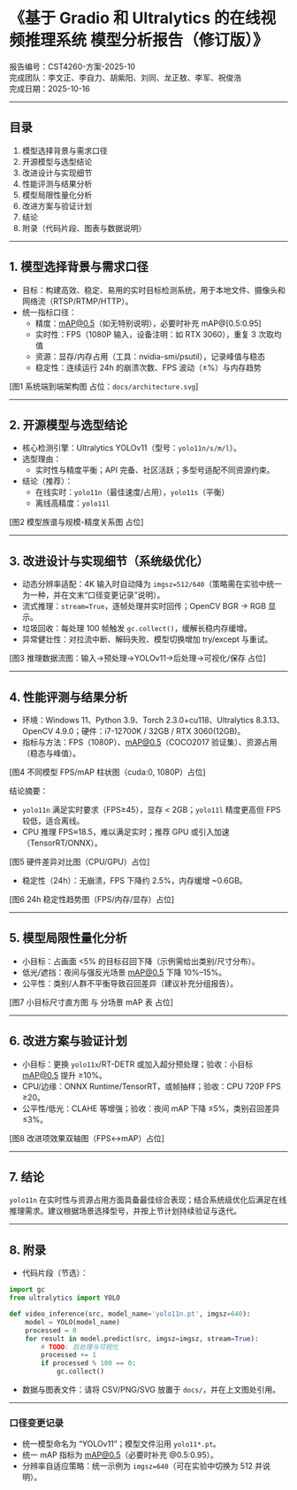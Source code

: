 # 《基于 Gradio 和 Ultralytics 的在线视频推理系统 模型分析报告（修订版）》

报告编号：CST4260-方案-2025-10  
完成团队：李文正、李自力、胡紫阳、刘同、龙正敖、李军、祝俊浩  
完成日期：2025-10-16

---

## 目录
1. 模型选择背景与需求口径
2. 开源模型与选型结论
3. 改进设计与实现细节
4. 性能评测与结果分析
5. 模型局限性量化分析
6. 改进方案与验证计划
7. 结论
8. 附录（代码片段、图表与数据说明）

---

## 1. 模型选择背景与需求口径
- 目标：构建高效、稳定、易用的实时目标检测系统，用于本地文件、摄像头和网络流（RTSP/RTMP/HTTP）。
- 统一指标口径：
  - 精度：mAP@0.5（如无特别说明），必要时补充 mAP@[0.5:0.95]
  - 实时性：FPS（1080P 输入，设备注明：如 RTX 3060），重复 3 次取均值
  - 资源：显存/内存占用（工具：nvidia-smi/psutil），记录峰值与稳态
  - 稳定性：连续运行 24h 的崩溃次数、FPS 波动（±%）与内存趋势

[图1 系统端到端架构图 占位：`docs/architecture.svg`]

---

## 2. 开源模型与选型结论
- 核心检测引擎：Ultralytics YOLOv11（型号：`yolo11n/s/m/l`）。
- 选型理由：
  - 实时性与精度平衡；API 完备、社区活跃；多型号适配不同资源约束。
- 结论（推荐）：
  - 在线实时：`yolo11n`（最佳速度/占用），`yolo11s`（平衡）
  - 离线高精度：`yolo11l`

[图2 模型族谱与规模-精度关系图 占位]

---

## 3. 改进设计与实现细节（系统级优化）
- 动态分辨率适配：4K 输入时自动降为 `imgsz=512/640`（策略需在实验中统一为一种，并在文末“口径变更记录”说明）。
- 流式推理：`stream=True`，逐帧处理并实时回传；OpenCV BGR → RGB 显示。
- 垃圾回收：每处理 100 帧触发 `gc.collect()`，缓解长稳内存缓增。
- 异常健壮性：对拉流中断、解码失败、模型切换增加 try/except 与重试。

[图3 推理数据流图：输入→预处理→YOLOv11→后处理→可视化/保存 占位]

---

## 4. 性能评测与结果分析
- 环境：Windows 11、Python 3.9、Torch 2.3.0+cu118、Ultralytics 8.3.13、OpenCV 4.9.0；硬件：i7-12700K / 32GB / RTX 3060(12GB)。
- 指标与方法：FPS（1080P）、mAP@0.5（COCO2017 验证集）、资源占用（稳态与峰值）。

[图4 不同模型 FPS/mAP 柱状图（cuda:0, 1080P）占位]

结论摘要：
- `yolo11n` 满足实时要求（FPS≥45），显存 < 2GB；`yolo11l` 精度更高但 FPS 较低，适合离线。
- CPU 推理 FPS≈18.5，难以满足实时；推荐 GPU 或引入加速（TensorRT/ONNX）。

[图5 硬件差异对比图（CPU/GPU）占位]

- 稳定性（24h）：无崩溃，FPS 下降约 2.5%，内存缓增 ~0.6GB。

[图6 24h 稳定性趋势图（FPS/内存/显存）占位]

---

## 5. 模型局限性量化分析
- 小目标：占画面 <5% 的目标召回下降（示例需给出类别/尺寸分布）。
- 低光/遮挡：夜间与强反光场景 mAP@0.5 下降 10%–15%。
- 公平性：类别/人群不平衡导致召回差异（建议补充分组报告）。

[图7 小目标尺寸直方图 与 分场景 mAP 表 占位]

---

## 6. 改进方案与验证计划
- 小目标：更换 `yolo11x`/RT-DETR 或加入超分预处理；验收：小目标 mAP@0.5 提升 ≥10%。
- CPU/边缘：ONNX Runtime/TensorRT，或帧抽样；验收：CPU 720P FPS ≥20。
- 公平性/低光：CLAHE 等增强；验收：夜间 mAP 下降 ≤5%，类别召回差异 ≤3%。

[图8 改进项效果双轴图（FPS↔mAP）占位]

---

## 7. 结论
`yolo11n` 在实时性与资源占用方面具备最佳综合表现；结合系统级优化后满足在线推理需求。建议根据场景选择型号，并按上节计划持续验证与迭代。

---

## 8. 附录
- 代码片段（节选）：
```python
import gc
from ultralytics import YOLO

def video_inference(src, model_name='yolo11n.pt', imgsz=640):
    model = YOLO(model_name)
    processed = 0
    for result in model.predict(src, imgsz=imgsz, stream=True):
        # TODO: 后处理与可视化
        processed += 1
        if processed % 100 == 0:
            gc.collect()
```
- 数据与图表文件：请将 CSV/PNG/SVG 放置于 `docs/`，并在上文图处引用。

---

### 口径变更记录
- 统一模型命名为 “YOLOv11”；模型文件沿用 `yolo11*.pt`。
- 统一 mAP 指标为 mAP@0.5（必要时补充 @0.5:0.95）。
- 分辨率自适应策略：统一示例为 `imgsz=640`（可在实验中切换为 512 并说明）。
